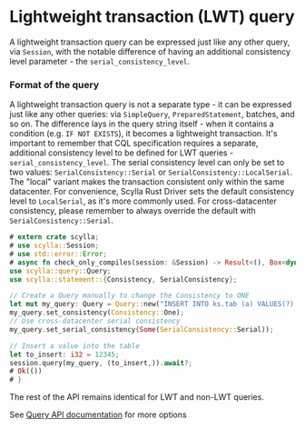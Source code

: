 # Lightweight transaction (LWT) query

A lightweight transaction query can be expressed just like any other query, via `Session`, with the notable difference of having an additional consistency level parameter - the `serial_consistency_level`.


### Format of the query
A lightweight transaction query is not a separate type - it can be expressed just like any other queries: via `SimpleQuery`, `PreparedStatement`, batches, and so on. The difference lays in the query string itself - when it contains a condition (e.g. `IF NOT EXISTS`), it becomes a lightweight transaction. It's important to remember that CQL specification requires a separate, additional consistency level to be defined for LWT queries - `serial_consistency_level`. The serial consistency level can only be set to two values: `SerialConsistency::Serial` or `SerialConsistency::LocalSerial`. The "local" variant makes the transaction consistent only within the same datacenter. For convenience, Scylla Rust Driver sets the default consistency level to `LocalSerial`, as it's more commonly used. For cross-datacenter consistency, please remember to always override the default with `SerialConsistency::Serial`.
```rust
# extern crate scylla;
# use scylla::Session;
# use std::error::Error;
# async fn check_only_compiles(session: &Session) -> Result<(), Box<dyn Error>> {
use scylla::query::Query;
use scylla::statement::{Consistency, SerialConsistency};

// Create a Query manually to change the Consistency to ONE
let mut my_query: Query = Query::new("INSERT INTO ks.tab (a) VALUES(?) IF NOT EXISTS".to_string());
my_query.set_consistency(Consistency::One);
// Use cross-datacenter serial consistency
my_query.set_serial_consistency(Some(SerialConsistency::Serial));

// Insert a value into the table
let to_insert: i32 = 12345;
session.query(my_query, (to_insert,)).await?;
# Ok(())
# }
```

The rest of the API remains identical for LWT and non-LWT queries.

See [Query API documentation](https://docs.rs/scylla/0.3.1/scylla/statement/query/struct.Query.html) for more options

